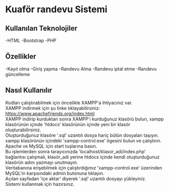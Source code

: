 # Kuaför randevu Sistemi  
## Kullanılan Teknolojiler  
-HTML
-Bootstrap
-PHP
## Özellikler
-Kayıt olma
-Giriş yapma
-Randevu Alma
-Randevu iptal etme
-Randevu güncelleme
## Nasıl Kullanılır  
Kodları çalıştırabilmek için öncelikle XAMPP'a ihtiyacınız var.  
XAMPP indirmek için şu linke tıklayabilirsiniz: https://www.apachefriends.org/index.html  
XAMPP indirip kurduktan sonra XAMPP'ı kurduğunuz klasörü bulun, xampp klasörünün içinde 'htdocs' klasörünün içinde yeni bir klasör oluşturabilirsiniz.  
Oluşturduğunuz klasöre '.sql' uzantılı dosya hariç bütün dosyaları taşıyın.  
xampp klasörünün içindeki 'xampp-control.exe' ögesini bulun ve çalıştırın.  
Apache ve MySQL için start tuşlarına basın.  
Bu işlemlerden sonra tarayıcınızda 'localhost/klasor_adi/index.php' bağlantısı çalışmalı, klasör_adi yerine htdocs içinde kendi oluşturduğunuz klasörün adını yazmayı unutmayın.  
Veritabanına erişebilmek için çalıştırdığımız 'xampp-control.exe' üzerinden MySQL'in karşısındaki admin butonuna tıklayın.  
Açılan sayfadan 'içe aktar' diyerek '.sql' uzantılı dosyayı yükleyiniz.  
Sistemi kullanmak için hazırsınız.







